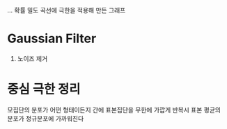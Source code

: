 ...
확률 밀도 곡선에 극한을 적용해 만든 그래프

# Gaussian Filter
1. 노이즈 제거

# 중심 극한 정리 

모집단의 분포가 어떤 형태이든지 간에 표본집단을 무한에 가깝게 반복시 표본 평균의 분포가 정규분포에 가까워진다

